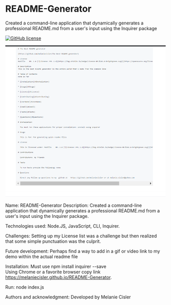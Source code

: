 # README-Generator
Created a command-line application that dynamically generates a professional README.md from a user's input using the Inquirer package

[![GitHub license](https://img.shields.io/badge/license-MIT-blue.svg)](https://github.com/melaniecisler/README-Generator)

![](readme.PNG)

Name: README-Generator
Description: Created a command-line application that dynamically generates a professional README.md from a user's input using the Inquirer package.

Technologies used: Node.JS, JavaScript, CLI, Inquirer. 

Challenges:  Setting up my License list was a challenge but then realized that some simple punctuation was the culprit.  


Future development: Perhaps find a way to add in a gif or video link to my demo within the actual readme file 


Installation: Must use npm install inquirer --save             
  Using Chrome or a favorite browser copy link https://melaniecisler.github.io/README-Generator.  

Run: node index.js

Authors and acknowledgment: Developed by Melanie Cisler
